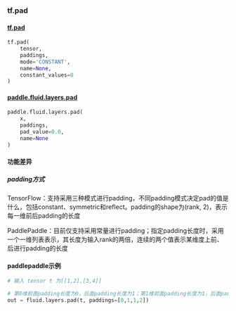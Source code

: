 
### tf.pad

#### [tf.pad](https://www.tensorflow.org/api_docs/python/tf/pad)
``` python
tf.pad(
    tensor,
    paddings,
    mode='CONSTANT',
    name=None,
    constant_values=0
)
```

#### [paddle.fluid.layers.pad](http://paddlepaddle.org/documentation/docs/zh/1.2/api_cn/layers_cn.html#cn-api-fluid-layers-pad)
``` python
paddle.fluid.layers.pad(
    x, 
    paddings, 
    pad_value=0.0, 
    name=None
)
```

#### 功能差异
##### padding方式
TensorFlow：支持采用三种模式进行padding，不同padding模式决定pad的值是什么，包括constant、symmetric和reflect。padding的shape为(rank, 2)，表示每一维前后padding的长度  

PaddlePaddle：目前仅支持采用常量进行padding；指定padding长度时，采用一个一维列表表示，其长度为输入rank的两倍，连续的两个值表示某维度上前、后进行padding的长度

#### paddlepaddle示例
```python
# 输入 tensor t 为[[1,2],[3,4]]

# 第0维前面padding长度为0，后面padding长度为1；第1维前面padding长度为1，后面padding长度为2
out = fluid.layers.pad(t, paddings=[0,1,1,2])  
```
